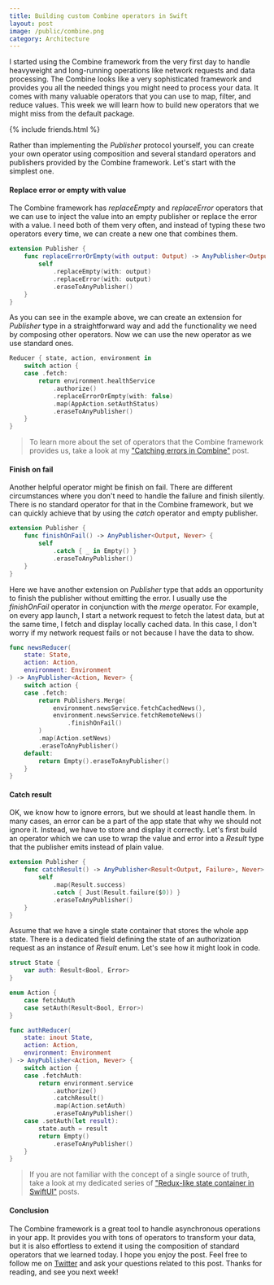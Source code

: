 ```yaml
---
title: Building custom Combine operators in Swift
layout: post
image: /public/combine.png
category: Architecture
---
```


I started using the Combine framework from the very first day to handle heavyweight and long-running operations like network requests and data processing. The Combine looks like a very sophisticated framework and provides you all the needed things you might need to process your data. It comes with many valuable operators that you can use to map, filter, and reduce values. This week we will learn how to build new operators that we might miss from the default package.

{% include friends.html %}

Rather than implementing the *Publisher* protocol yourself, you can create your own operator using composition and several standard operators and publishers provided by the Combine framework. Let's start with the simplest one.

#### Replace error or empty with value
The Combine framework has *replaceEmpty* and *replaceError* operators that we can use to inject the value into an empty publisher or replace the error with a value. I need both of them very often, and instead of typing these two operators every time, we can create a new one that combines them.

```swift
extension Publisher {
    func replaceErrorOrEmpty(with output: Output) -> AnyPublisher<Output, Never> {
        self
            .replaceEmpty(with: output)
            .replaceError(with: output)
            .eraseToAnyPublisher()
    }
}
```

As you can see in the example above, we can create an extension for *Publisher* type in a straightforward way and add the functionality we need by composing other operators. Now we can use the new operator as we use standard ones.

```swift
Reducer { state, action, environment in
    switch action {
    case .fetch:
        return environment.healthService
            .authorize()
            .replaceErrorOrEmpty(with: false)
            .map(AppAction.setAuthStatus)
            .eraseToAnyPublisher()
    }
}
```

> To learn more about the set of operators that the Combine framework provides us, take a look at my ["Catching errors in Combine"](/2020/04/22/catching-errors-in-combine/) post.

#### Finish on fail
Another helpful operator might be finish on fail. There are different circumstances where you don't need to handle the failure and finish silently. There is no standard operator for that in the Combine framework, but we can quickly achieve that by using the *catch* operator and empty publisher.

```swift
extension Publisher {
    func finishOnFail() -> AnyPublisher<Output, Never> {
        self
            .catch { _ in Empty() }
            .eraseToAnyPublisher()
    }
}
```

Here we have another extension on *Publisher* type that adds an opportunity to finish the publisher without emitting the error. I usually use the *finishOnFail* operator in conjunction with the *merge* operator. For example, on every app launch, I start a network request to fetch the latest data, but at the same time, I fetch and display locally cached data. In this case, I don't worry if my network request fails or not because I have the data to show.

```swift
func newsReducer(
    state: State,
    action: Action,
    environment: Environment
) -> AnyPublisher<Action, Never> {
    switch action {
    case .fetch:
        return Publishers.Merge(
            environment.newsService.fetchCachedNews(),
            environment.newsService.fetchRemoteNews()
                .finishOnFail()
        )
        .map(Action.setNews)
        .eraseToAnyPublisher()
    default: 
        return Empty().eraseToAnyPublisher()
    }
}
```

#### Catch result
OK, we know how to ignore errors, but we should at least handle them. In many cases, an error can be a part of the app state that why we should not ignore it. Instead, we have to store and display it correctly. Let's first build an operator which we can use to wrap the value and error into a *Result* type that the publisher emits instead of plain value.

```swift
extension Publisher {
    func catchResult() -> AnyPublisher<Result<Output, Failure>, Never> {
        self
            .map(Result.success)
            .catch { Just(Result.failure($0)) }
            .eraseToAnyPublisher()
    }
}
```

Assume that we have a single state container that stores the whole app state. There is a dedicated field defining the state of an authorization request as an instance of *Result* enum. Let's see how it might look in code.

```swift
struct State {
    var auth: Result<Bool, Error>
}

enum Action {
    case fetchAuth
    case setAuth(Result<Bool, Error>)
}

func authReducer(
    state: inout State,
    action: Action,
    environment: Environment
) -> AnyPublisher<Action, Never> {
    switch action {
    case .fetchAuth:
        return environment.service
            .authorize()
            .catchResult()
            .map(Action.setAuth)
            .eraseToAnyPublisher()
    case .setAuth(let result):
        state.auth = result
        return Empty()
            .eraseToAnyPublisher()
    }
}
```

> If you are not familiar with the concept of a single source of truth, take a look at my dedicated series of ["Redux-like state container in SwiftUI"](/2019/09/18/redux-like-state-container-in-swiftui/) posts.

#### Conclusion
The Combine framework is a great tool to handle asynchronous operations in your app. It provides you with tons of operators to transform your data, but it is also effortless to extend it using the composition of standard operators that we learned today. I hope you enjoy the post. Feel free to follow me on [Twitter](https://twitter.com/mecid) and ask your questions related to this post. Thanks for reading, and see you next week!